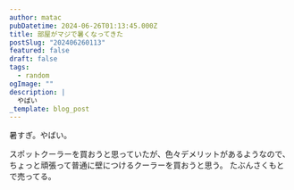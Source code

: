 ```yaml
---
author: matac
pubDatetime: 2024-06-26T01:13:45.000Z
title: 部屋がマジで暑くなってきた
postSlug: "202406260113"
featured: false
draft: false
tags:
  - random
ogImage: ""
description: |
  やばい
_template: blog_post
---
```


暑すぎ。やばい。

スポットクーラーを買おうと思っていたが、色々デメリットがあるようなので、
ちょっと頑張って普通に壁につけるクーラーを買おうと思う。
たぶんさくもとで売ってる。
